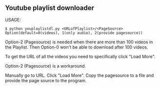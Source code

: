 ## Youtube playlist downloader

USAGE:
```
$ python youplaylistdl.py <URLofPlaylist>/<PageSource> Option(default=0(videos), 1(only audio), 2(provide pagesource))
```

Option-2 (Pagesource) is needed when there are more than 100 videos in the Playlist. Then Option-0 won't be able to download after 100 videos.

To get the URL of all the videos you need to specifically click "Load More".

Option-2 (Pagesource) is a workaround.

Manually go to URL. Click "Load More". Copy the pagesource to a file and provide the page source to the program.
